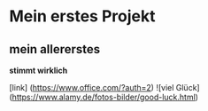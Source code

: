 # Mein erstes Projekt
## mein allererstes
**stimmt wirklich**

[link] (https://www.office.com/?auth=2)
![viel Glück] (https://www.alamy.de/fotos-bilder/good-luck.html)
